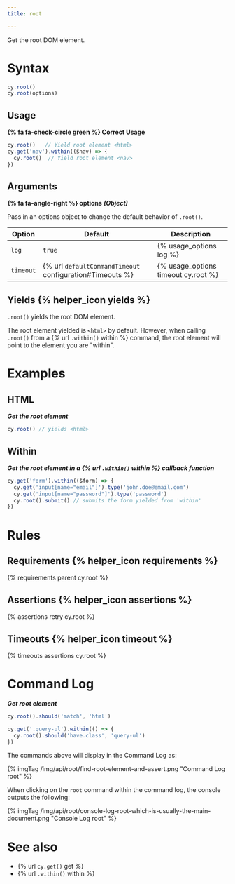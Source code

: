 ```yaml
---
title: root

---
```


Get the root DOM element.

# Syntax

```javascript
cy.root()
cy.root(options)
```

## Usage

**{% fa fa-check-circle green %} Correct Usage**

```javascript
cy.root()   // Yield root element <html>
cy.get('nav').within(($nav) => {
  cy.root()  // Yield root element <nav>
})
```

## Arguments

**{% fa fa-angle-right %} options** ***(Object)***

Pass in an options object to change the default behavior of `.root()`.

Option | Default | Description
--- | --- | ---
`log` | `true` | {% usage_options log %}
`timeout` | {% url `defaultCommandTimeout` configuration#Timeouts %} | {% usage_options timeout cy.root %}

## Yields {% helper_icon yields %}

`.root()` yields the root DOM element.

The root element yielded is `<html>` by default. However, when calling `.root()` from a {% url `.within()` within %} command, the root element will point to the element you are "within".

# Examples

## HTML

***Get the root element***

```javascript
cy.root() // yields <html>
```

## Within

***Get the root element in a {% url `.within()` within %} callback function***

```javascript
cy.get('form').within(($form) => {
  cy.get('input[name="email"]').type('john.doe@email.com')
  cy.get('input[name="password"]').type('password')
  cy.root().submit() // submits the form yielded from 'within'
})
```

# Rules

## Requirements {% helper_icon requirements %}

{% requirements parent cy.root %}

## Assertions {% helper_icon assertions %}

{% assertions retry cy.root %}

## Timeouts {% helper_icon timeout %}

{% timeouts assertions cy.root %}

# Command Log

***Get root element***

```javascript
cy.root().should('match', 'html')

cy.get('.query-ul').within(() => {
  cy.root().should('have.class', 'query-ul')
})
```

The commands above will display in the Command Log as:

{% imgTag /img/api/root/find-root-element-and-assert.png "Command Log root" %}

When clicking on the `root` command within the command log, the console outputs the following:

{% imgTag /img/api/root/console-log-root-which-is-usually-the-main-document.png "Console Log root" %}

# See also

- {% url `cy.get()` get %}
- {% url `.within()` within %}
